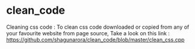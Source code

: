 # clean_code
Cleaning css code : 
To clean css code downloaded or copied from any of your favourite website from page source, Take a look on this link : https://github.com/shagunarora/clean_code/blob/master/clean_css.cpp

